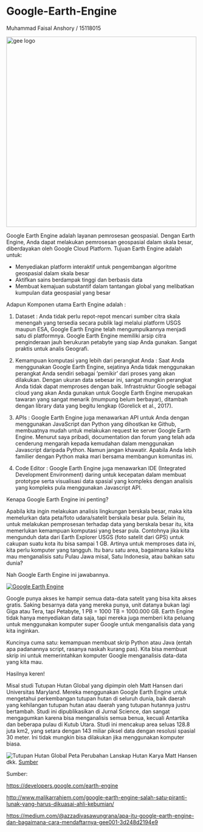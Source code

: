 # Google-Earth-Engine
Muhammad Faisal Anshory / 15118015

[<img src="https://geospatialmedia.s3.amazonaws.com/wp-content/uploads/2020/07/google-earth-engine.jpg" alt="gee logo" width="500">](https://earthengine.google.com/)

Google Earth Engine adalah layanan pemrosesan geospasial. Dengan Earth Engine, Anda dapat melakukan pemrosesan geospasial dalam skala besar, diberdayakan oleh Google Cloud Platform. Tujuan Earth Engine adalah untuk:

 - Menyediakan platform interaktif untuk pengembangan algoritme geospasial dalam skala besar
 - Aktifkan sains berdampak tinggi dan berbasis data
 - Membuat kemajuan substantif dalam tantangan global yang melibatkan kumpulan data geospasial yang besar

Adapun Komponen utama Earth Engine adalah :

1. Dataset : Anda tidak perlu repot-repot mencari sumber citra skala menengah yang tersedia secara publik lagi melalui platform USGS maupun ESA, Google Earth Engine telah mengumpulkannya menjadi satu di platformnya. Google Earth Engine memiliki arsip citra penginderaan jauh berukuran petabyte yang siap Anda gunakan. Sangat praktis untuk analis Geografi.

2. Kemampuan komputasi yang lebih dari perangkat Anda : Saat Anda menggunakan Google Earth Engine, sejatinya Anda tidak menggunakan perangkat Anda sendiri sebagai ‘pemikir’ dari proses yang akan dilakukan. Dengan ukuran data sebesar ini, sangat mungkin perangkat Anda tidak dapat memproses dengan baik. Infrastruktur Google sebagai cloud yang akan Anda gunakan untuk Google Earth Engine merupakan tawaran yang sangat menarik (mumpung belum berbayar), ditambah dengan library data yang begitu lengkap (Gorelick et al., 2017).

3. APIs : Google Earth Engine juga menawarkan API untuk Anda dengan menggunakan JavaScript dan Python yang dihostkan ke Github, membuatnya mudah untuk melakukan request ke server Google Earth Engine. Menurut saya pribadi, documentation dan forum yang telah ada cenderung mengarah kepada kemudahan dalam menggunakan Javascript daripada Python. Namun jangan khawatir. Apabila Anda lebih familier dengan Python maka mari bersama membangun komunitas ini.

4. Code Editor : Google Earth Engine juga menawarkan IDE (Integrated Development Environment) daring untuk kecepatan dalam membuat prototype serta visualisasi data spasial yang kompleks dengan analisis yang kompleks pula menggunakan Javascript API.

Kenapa Google Earth Engine ini penting?

Apabila kita ingin melakukan analisis lingkungan berskala besar, maka kita memelurkan data peta/foto udara/satelit berskala besar pula. Selain itu, untuk melakukan pemprosesan terhadap data yang berskala besar itu, kita memerlukan kemampuan komputasi yang besar pula. Contohnya jika kita mengunduh data dari Earth Explorer USGS (foto satelit dari GPS)  untuk cakupan suatu kota itu bisa sampai 1 GB. Artinya untuk memproses data ini, kita perlu komputer yang tangguh. Itu baru satu area, bagaimana kalau kita mau menganalisis satu Pulau Jawa misal, Satu Indonesia, atau bahkan satu dunia?

Nah Google Earth Engine ini jawabannya. 

[![Google Earth Engine](https://img.youtube.com/vi/gKGOeTFHnKY/0.jpg)](https://www.youtube.com/watch?v=YgKGOeTFHnKY)

Google punya akses ke hampir semua data-data satelit yang bisa kita akses gratis. Saking besarnya data yang mereka punya, unit datanya bukan lagi Giga atau Tera, tapi Petabyte, 1 PB = 1000 TB = 1000.000 GB. Earth Engine tidak hanya menyediakan data saja, tapi mereka juga memberi kita peluang untuk menggunakan komputer super Google untuk menganalisis data yang kita inginkan.

Kuncinya cuma satu: kemampuan membuat skrip Python atau Java (entah apa padanannya script, rasanya naskah kurang pas). Kita bisa membuat skrip ini untuk memerintahkan komputer Google menganalisis data-data yang kita mau.

Hasilnya keren!

Misal studi Tutupan Hutan Global yang dipimpin oleh Matt Hansen dari Universitas Maryland. Mereka menggunakan Google Earth Engine untuk mengetahui perkembangan tutupan hutan di seluruh dunia, baik daerah yang kehilangan tutupan hutan atau daerah yang tutupan hutannya justru bertambah. Studi ini dipublikasikan di Jurnal Science, dan sangat mengagumkan karena bisa menganalisis semua benua, kecuali Antartika dan beberapa pulau di Kutub Utara. Studi ini mencakup area seluas 128.8 juta km2, yang setara dengan 143 miliar piksel data dengan resolusi spasial 30 meter. Ini tidak mungkin bisa dilakukan jika menggunakan komputer biasa. 

![Tutupan Hutan Global](https://1.bp.blogspot.com/-qoiqlcoTnVM/WlO0mk2mnII/AAAAAAAACSw/xXJJv0QBfAw6s9lbYbDvwh-iP-veFsl-QCLcBGAs/s1600/image2.gif)
Peta Perubahan Lanskap Hutan Karya Matt Hansen dkk. <a href="https://ai.googleblog.com/2013/11/the-first-detailed-maps-of-global.html" target="_blank">Sumber</a>

Sumber:
 
 https://developers.google.com/earth-engine
 
 http://www.malikarrahiem.com/google-earth-engine-salah-satu-piranti-lunak-yang-harus-dikuasai-ahli-kebumian/
 
 https://medium.com/@azzadivasawungrana/apa-itu-google-earth-engine-dan-bagaimana-cara-mendaftarnya-gee001-3d248d2194e9

